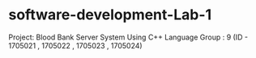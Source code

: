 # software-development-Lab-1
Project: Blood Bank Server System
Using C++  Language
Group : 9 (ID - 1705021 , 1705022 , 1705023 , 1705024)

